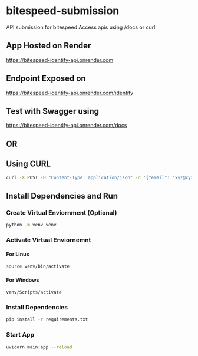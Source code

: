 # bitespeed-submission

API submission for bitespeed
Access apis using /docs or curl

## App Hosted on Render

https://bitespeed-identify-api.onrender.com

## Endpoint Exposed on 

https://bitespeed-identify-api.onrender.com/identify

## Test with Swagger using

https://bitespeed-identify-api.onrender.com/docs

## OR

## Using CURL

```bash
curl -X POST -H "Content-Type: application/json" -d '{"email": "xyz@xyz.com", "phoneNumber": "123456789"}' https://bitespeed-identify-api.onrender.com/identify
```

## Install Dependencies and Run

### Create Virtual Enviornment (Optional)

```bash
python -m venv venv
```

### Activate Virtual Enviornemnt
#### For Linux
```bash
source venv/bin/activate
```
#### For Windows
```bash
venv/Scripts/activate
```

### Install Dependencies

```bash
pip install -r requirements.txt
```

### Start App

```bash
uvicorn main:app --reload
```
